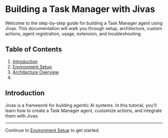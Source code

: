 # Building a Task Manager with Jivas

Welcome to the step-by-step guide for building a Task Manager agent using Jivas. This documentation will walk you through setup, architecture, custom actions, agent registration, usage, extension, and troubleshooting.

## Table of Contents
1. [Introduction](#introduction)
2. [Environment Setup](./setup_project.md)
3. [Architecture Overview](./architcture.md)
4. 

## Introduction
Jivas is a framework for building agentic AI systems. In this tutorial, you'll learn how to create a Task Manager agent, customize actions, and integrate them with Jivas.

--- 

Continue to [Environment Setup](setup.md) to get started.

